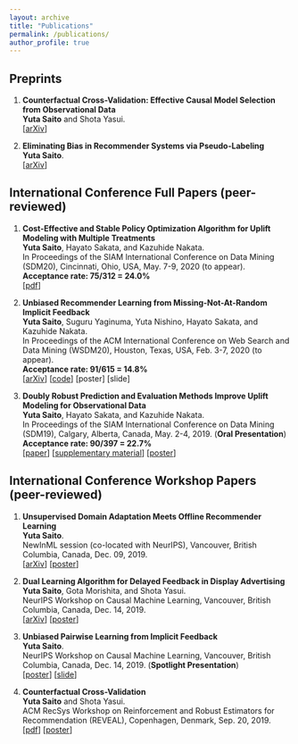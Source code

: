 ```yaml
---
layout: archive
title: "Publications"
permalink: /publications/
author_profile: true
---
```


## Preprints
1.   **Counterfactual Cross-Validation: Effective Causal Model Selection from Observational Data**  
__Yuta Saito__ and Shota Yasui.  
[[arXiv](https://arxiv.org/abs/1909.05299)]  

2. **Eliminating Bias in Recommender Systems via Pseudo-Labeling**  
__Yuta Saito__.  <br>
[[arXiv](https://arxiv.org/abs/1910.01444)]   

## International Conference Full Papers (peer-reviewed)

1. **Cost-Effective and Stable Policy Optimization Algorithm for Uplift Modeling with Multiple Treatments**    
__Yuta Saito__, Hayato Sakata, and Kazuhide Nakata.  
 In Proceedings of the SIAM International Conference on Data Mining (SDM20), Cincinnati, Ohio, USA, May. 7-9, 2020 (to appear).  
 __Acceptance rate: 75/312 = 24.0%__  
[[pdf](https://usaito.github.io/files/varts.pdf)]

2. **Unbiased Recommender Learning from Missing-Not-At-Random Implicit Feedback**  
__Yuta Saito__, Suguru Yaginuma, Yuta Nishino, Hayato Sakata, and Kazuhide Nakata.  
In Proceedings of the ACM International Conference on Web Search and Data Mining (WSDM20), Houston, Texas, USA, Feb. 3-7, 2020 (to appear).  
__Acceptance rate: 91/615 = 14.8%__  
[[arXiv](https://arxiv.org/abs/1909.03601)] [[code](https://github.com/usaito/unbiased-implicit-rec)] [poster] [slide]

3.  **Doubly Robust Prediction and Evaluation Methods Improve Uplift Modeling for Observational Data**  
__Yuta Saito__, Hayato Sakata, and Kazuhide Nakata.  
 In Proceedings of the SIAM International Conference on Data Mining (SDM19), Calgary, Alberta, Canada, May. 2-4, 2019. (__Oral Presentation__) <br>
 __Acceptance rate: 90/397 = 22.7%__  
 [[paper](https://epubs.siam.org/doi/abs/10.1137/1.9781611975673.53)] [[supplementary material](https://usaito.github.io/files/SDM19_appendix.pdf)] [[poster](https://usaito.github.io/files/SDM19_poster.pdf)]


## International Conference Workshop Papers (peer-reviewed)

 1. **Unsupervised Domain Adaptation Meets Offline Recommender Learning**  
 __Yuta Saito__. <br>
 NewInML session (co-located with NeurIPS), Vancouver, British Columbia, Canada, Dec. 09, 2019. <br>
 [[arXiv](https://arxiv.org/abs/1910.07295)] [[poster](https://usaito.github.io/files/damf_ws_poster.pdf)]

 2. **Dual Learning Algorithm for Delayed Feedback in Display Advertising**  
 __Yuta Saito__, Gota Morishita, and Shota Yasui.  
 NeurIPS Workshop on Causal Machine Learning, Vancouver, British Columbia, Canada, Dec. 14, 2019.  
 [[arXiv](https://arxiv.org/abs/1910.01847)] [[poster](https://usaito.github.io/files/dladf_ws_poster.pdf)]

 3. **Unbiased Pairwise Learning from Implicit Feedback**  <br> __Yuta Saito__.  <br>
 NeurIPS Workshop on Causal Machine Learning, Vancouver, British Columbia, Canada, Dec. 14, 2019. (__Spotlight Presentation__) <br>
[[poster](https://usaito.github.io/files/ubpr_ws_poster.pdf)] [[slide](https://usaito.github.io/files/ubpr_ws_slide.pdf)]


 4. **Counterfactual Cross-Validation**  
 __Yuta Saito__ and Shota Yasui.  
 ACM RecSys Workshop on Reinforcement and Robust Estimators for Recommendation (REVEAL), Copenhagen, Denmark, Sep. 20, 2019.  
 [[pdf](https://usaito.github.io/files/cfcv_ws.pdf)] [[poster](https://usaito.github.io/files/cfcv_ws_poster.pdf)]

